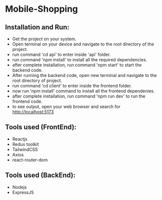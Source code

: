 # Mobile-Shopping

  ## Installation and Run:
  - Get the project on your system.
  - Open terminal on your device and navigate to the root directory of the project.
  - run command 'cd api' to enter inside 'api' folder.
  - run command 'npm install' to install all the required dependencies.
  - after complete installation, run command 'npm start' to start the backend code.
  - After running the backend code, open new terminal and navigate to the root directory of project.
  - run command 'cd client' to enter inside the frontend folder.
  - now run 'npm install' command to install all the frontend dependenies.
  - after complete installation, run command 'npm run dev' to run the frontend code.
  - to see output, open your web browser and search for [http://localhost:5173](http://localhost:5173/)
  
  ## Tools used (FrontEnd):
  - Reactjs
  - Redux toolkit
  - TailwindCSS
  - Axios
  - react-router-dom

  ## Tools used (BackEnd):
  - Nodejs
  - ExpressJS
